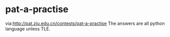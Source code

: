 pat-a-practise
===
via:http://pat.zju.edu.cn/contests/pat-a-practise
The answers are all python language unless TLE. 